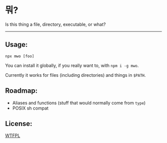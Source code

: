 # 뭐?

Is this thing a file, directory, executable, or what?

--------

## Usage:

`npx mwo [foo]`

You can install it globally, if you really want to, with `npm i -g mwo`.

Currently it works for files (including directories) and things in `$PATH`.

## Roadmap:

* Aliases and functions (stuff that would normally come from `type`)
* POSIX sh compat

## License:

[WTFPL](./LICENSE.md)
